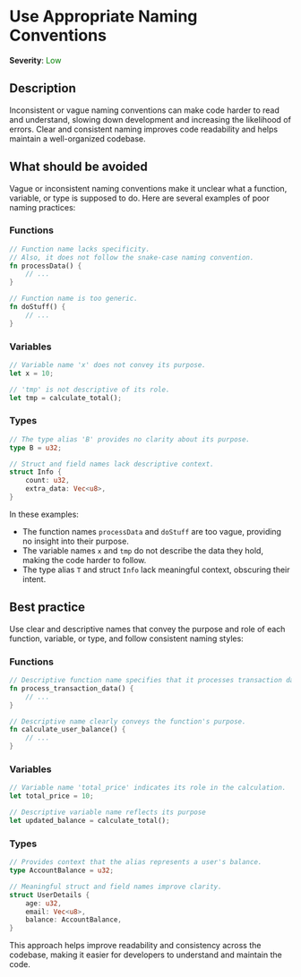 # Use Appropriate Naming Conventions

**Severity**: <span style="color:green;">Low</span>

## Description

Inconsistent or vague naming conventions can make code harder to read and understand, slowing down development and increasing the likelihood of errors. Clear and consistent naming improves code readability and helps maintain a well-organized codebase.

## What should be avoided

Vague or inconsistent naming conventions make it unclear what a function, variable, or type is supposed to do. Here are several examples of poor naming practices:

### Functions

```rust
// Function name lacks specificity.
// Also, it does not follow the snake-case naming convention.
fn processData() {
    // ...
}

// Function name is too generic.
fn doStuff() {
    // ...
}
```

### Variables

```rust
// Variable name 'x' does not convey its purpose.
let x = 10;

// 'tmp' is not descriptive of its role.
let tmp = calculate_total();
```

### Types

```rust
// The type alias 'B' provides no clarity about its purpose.
type B = u32;

// Struct and field names lack descriptive context.
struct Info {
    count: u32,
    extra_data: Vec<u8>,
}
```

In these examples:

- The function names `processData` and `doStuff` are too vague, providing no insight into their purpose.
- The variable names `x` and `tmp` do not describe the data they hold, making the code harder to follow.
- The type alias `T` and struct `Info` lack meaningful context, obscuring their intent.

## Best practice

Use clear and descriptive names that convey the purpose and role of each function, variable, or type, and follow consistent naming styles:

### Functions

```rust
// Descriptive function name specifies that it processes transaction data.
fn process_transaction_data() {
    // ...
}

// Descriptive name clearly conveys the function's purpose.
fn calculate_user_balance() {
    // ...
}
```

### Variables

```rust
// Variable name 'total_price' indicates its role in the calculation.
let total_price = 10;

// Descriptive variable name reflects its purpose
let updated_balance = calculate_total();
```

### Types

```rust
// Provides context that the alias represents a user's balance.
type AccountBalance = u32;

// Meaningful struct and field names improve clarity.
struct UserDetails {
    age: u32,
    email: Vec<u8>,
    balance: AccountBalance,
}
```

This approach helps improve readability and consistency across the codebase, making it easier for developers to
understand and maintain the code.

